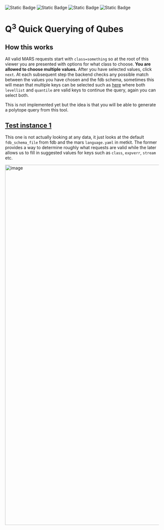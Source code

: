 ![Static Badge](https://img.shields.io/badge/ESEE-Production_Chain-blue?style=flat&label=ESEE&link=github.com%2Fecmwf)
![Static Badge](https://img.shields.io/badge/ESEE-Data_Provision-purple?style=flat&label=ESEE&link=github.com%2Fecmwf)
![Static Badge](https://img.shields.io/badge/ESEE-User_Interaction-green?style=flat&label=ESEE&link=github.com%2Fecmwf)
![Static Badge](https://img.shields.io/badge/ESEE-Foundation-orange?style=flat&label=ESEE&link=github.com%2Fecmwf)


# Q<sup>3</sup> Quick Querying of Qubes


## How this works

All valid MARS requests start with `class=something` so at the root of this viewer you are presented with options for what class to choose. **You are allowed to choose multiple values.** After you have selected values, click `next`. At each subsequent step the backend checks any possible match between the values you have chosen and the fdb schema, sometimes this will mean that multiple keys can be selected such as [here](http://136.156.129.226/app/index.html?class=od&expver=0001&stream=enfo,oper&date=20241004&time=1226&domain=d,g&type=fc,pf&levtype=pl,sfc&step=1) where both `levellist` and `quantile` are valid keys to continue the query, again you can select both.

This is not implemented yet but the idea is that you will be able to generate a polytope query from this tool.
 

## [Test instance 1](http://136.156.129.226/app/index.html)

This one is not actually looking at any data, it just looks at the default `fdb_schema_file` from fdb and the mars `language.yaml` in metkit. The former provides a way to determine roughly what requests are valid while the later allows us to fill in suggested values for keys such as `class`, `expverr`, `stream` etc.

<img width="1179" alt="image" src="https://github.com/user-attachments/assets/83ffe097-8526-4e94-b8ea-6ac630821233">
